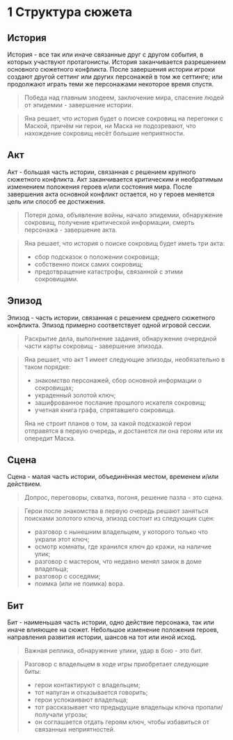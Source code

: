 # 1 Структура сюжета

## История

История - все так или иначе связанные друг с другом события, в которых участвуют протагонисты. 
История заканчивается разрешением основного сюжетного конфликта.
После завершения истории игроки создают другой сеттинг или других персонажей в том же сеттинге;
или продолжают играть теми же персонажами некоторое время спустя.

>Победа над главным злодеем, заключение мира, спасение людей от эпидемии - завершение истории.

>Яна решает, что история будет о поиске сокровищ на перегонки с Маской, 
>причём ни герои, ни Маска не подозревают, что нахождение сокровищ несёт большие неприятности.

## Акт

Акт - большая часть истории, связанная с решением крупного сюжетного конфликта.
Акт заканчивается критическим и необратимым изменением положения героев и/или состояния мира.
После завершения акта основной конфликт остается, но у героев меняется цель или способ ее достижения.

>Потеря дома, объявление войны, начало эпидемии, обнаружение сокровищ, получение критической информации, 
>смерть персонажа - завершение акта.

>Яна решает, что история о поиске сокровищ будет иметь три акта:
>- сбор подсказок о положении сокровища;
>- собственно поиск самих сокровищ;
>- предотвращение катастрофы, связанной с этими сокровищами.

## Эпизод

Эпизод - часть истории, связанная с решением среднего сюжетного конфликта.
Эпизод примерно соответствует одной игровой сессии.

>Раскрытие дела, выполнение задания, обнаружение очередной части карты сокровищ - завершение эпизода.

>Яна решает, что акт 1 имеет следующие эпизоды, необязательно в таком порядке:
>- знакомство персонажей, сбор основной информации о сокровищах;
>- украденный золотой ключ;
>- зашифрованное послание прошлого искателя сокровищ;
>- учетная книга графа, спрятавшего сокровища.
>
>Яна не строит планов о том, за какой подсказкой герои отправятся в первую очередь,
>и достанется ли она героям или их опередит Маска.

## Сцена

Сцена - малая часть истории, объединённая местом, временем и/или действием.

>Допрос, переговоры, схватка, погоня, решение пазла - это сцена.

>Герои после знакомства в первую очередь решают заняться поисками золотого ключа, эпизод состоит из следующих сцен:
>- разговор с нынешним владельцем, у которого только что украли этот ключ;
>- осмотр комнаты, где хранился ключ до кражи, на наличие улик;
>- разговор с мастером, что недавно менял замок в доме владельца;
>- разговор с соседями;
>- поимка (или не поимка) вора.

## Бит

Бит - наименьшая часть истории, одно действие персонажа, так или иначе влияющее на сюжет.
Небольшое изменение положения героев, направления развития истории, шансов на тот или иной исход.

>Важная реплика, обнаружение улики, удар в бою - это бит.

>Разговор с владельцем в ходе игры приобретает следующие биты:
>- герои контактируют с владельцем;
>- тот напуган и отказывается говорить;
>- герои успокаивают владельца;
>- тот рассказывает что предыдущие владельцы ключа пропали/получали угрозы;
>- он соглашается отдать героям ключ, чтобы избавиться от связанных неприятностей.